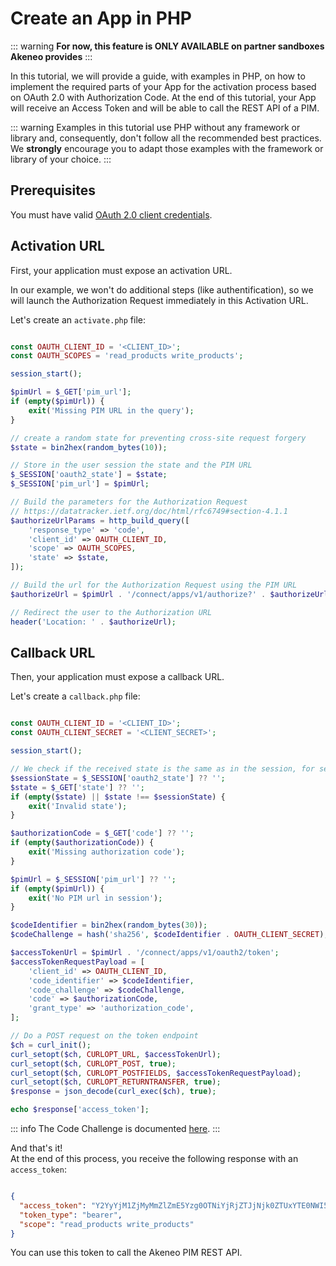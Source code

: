# Create an App in PHP

::: warning
**For now, this feature is ONLY AVAILABLE on partner sandboxes Akeneo provides**
:::

In this tutorial, we will provide a guide, with examples in PHP, on how to implement the required parts of your App
for the activation process based on OAuth 2.0 with Authorization Code.
At the end of this tutorial, your App will receive an Access Token and will be able to call the REST API of a PIM.

::: warning
Examples in this tutorial use PHP without any framework or library and, consequently, don't follow
all the recommended best practices. We **strongly** encourage you to adapt those examples with the framework or
library of your choice.
:::

## Prerequisites

You must have valid [OAuth 2.0 client credentials](/apps/using-oauth2.html#credentials).

## Activation URL

First, your application must expose an activation URL.  

In our example, we won't do additional steps (like authentification), so we will launch the Authorization Request
immediately in this Activation URL.

Let's create an `activate.php` file:
```php

const OAUTH_CLIENT_ID = '<CLIENT_ID>';
const OAUTH_SCOPES = 'read_products write_products';

session_start();

$pimUrl = $_GET['pim_url'];
if (empty($pimUrl)) {
    exit('Missing PIM URL in the query');
}

// create a random state for preventing cross-site request forgery
$state = bin2hex(random_bytes(10));

// Store in the user session the state and the PIM URL
$_SESSION['oauth2_state'] = $state;
$_SESSION['pim_url'] = $pimUrl;

// Build the parameters for the Authorization Request
// https://datatracker.ietf.org/doc/html/rfc6749#section-4.1.1
$authorizeUrlParams = http_build_query([
    'response_type' => 'code',
    'client_id' => OAUTH_CLIENT_ID,
    'scope' => OAUTH_SCOPES,
    'state' => $state,
]);

// Build the url for the Authorization Request using the PIM URL
$authorizeUrl = $pimUrl . '/connect/apps/v1/authorize?' . $authorizeUrlParams;

// Redirect the user to the Authorization URL
header('Location: ' . $authorizeUrl);
```

## Callback URL

Then, your application must expose a callback URL.

Let's create a `callback.php` file:
```php

const OAUTH_CLIENT_ID = '<CLIENT_ID>';
const OAUTH_CLIENT_SECRET = '<CLIENT_SECRET>';

session_start();

// We check if the received state is the same as in the session, for security.
$sessionState = $_SESSION['oauth2_state'] ?? '';
$state = $_GET['state'] ?? '';
if (empty($state) || $state !== $sessionState) {
    exit('Invalid state');
}

$authorizationCode = $_GET['code'] ?? '';
if (empty($authorizationCode)) {
    exit('Missing authorization code');
}

$pimUrl = $_SESSION['pim_url'] ?? '';
if (empty($pimUrl)) {
    exit('No PIM url in session');
}

$codeIdentifier = bin2hex(random_bytes(30));
$codeChallenge = hash('sha256', $codeIdentifier . OAUTH_CLIENT_SECRET);

$accessTokenUrl = $pimUrl . '/connect/apps/v1/oauth2/token';
$accessTokenRequestPayload = [
    'client_id' => OAUTH_CLIENT_ID,
    'code_identifier' => $codeIdentifier,
    'code_challenge' => $codeChallenge,
    'code' => $authorizationCode,
    'grant_type' => 'authorization_code',
];

// Do a POST request on the token endpoint
$ch = curl_init();
curl_setopt($ch, CURLOPT_URL, $accessTokenUrl);
curl_setopt($ch, CURLOPT_POST, true);
curl_setopt($ch, CURLOPT_POSTFIELDS, $accessTokenRequestPayload);
curl_setopt($ch, CURLOPT_RETURNTRANSFER, true);
$response = json_decode(curl_exec($ch), true);

echo $response['access_token'];
```

::: info
The Code Challenge is documented [here](/apps/using-oauth2.html#whats-the-code-challenge).
:::

And that's it!  
At the end of this process, you receive the following response with an `access_token`:

```json

{
  "access_token": "Y2YyYjM1ZjMyMmZlZmE5Yzg0OTNiYjRjZTJjNjk0ZTUxYTE0NWI5Zm",
  "token_type": "bearer",
  "scope": "read_products write_products"
}
```

You can use this token to call the Akeneo PIM REST API.
